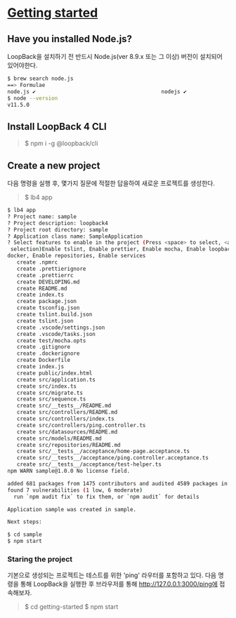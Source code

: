 # [Getting started](https://v4.loopback.io/getting-started.html)

## Have you installed Node.js?

LoopBack을 설치하기 전 반드시 Node.js(ver 8.9.x 또는 그 이상) 버전이 설치되어 있어야한다.

```sh
$ brew search node.js
==> Formulae
node.js ✔                                        nodejs ✔
$ node --version
v11.5.0
```

## Install LoopBack 4 CLI

>$ npm i -g @loopback/cli

## Create a new project

다음 명령을 실행 후, 몇가지 질문에 적절한 답을하여 새로운 프로젝트를 생성한다. 

>$ lb4 app

```sh
$ lb4 app
? Project name: sample
? Project description: loopback4
? Project root directory: sample
? Application class name: SampleApplication
? Select features to enable in the project (Press <space> to select, <a> to toggle all, <i> to invert
 selection)Enable tslint, Enable prettier, Enable mocha, Enable loopbackBuild, Enable vscode, Enable
docker, Enable repositories, Enable services
   create .npmrc
   create .prettierignore
   create .prettierrc
   create DEVELOPING.md
   create README.md
   create index.ts
   create package.json
   create tsconfig.json
   create tslint.build.json
   create tslint.json
   create .vscode/settings.json
   create .vscode/tasks.json
   create test/mocha.opts
   create .gitignore
   create .dockerignore
   create Dockerfile
   create index.js
   create public/index.html
   create src/application.ts
   create src/index.ts
   create src/migrate.ts
   create src/sequence.ts
   create src/__tests__/README.md
   create src/controllers/README.md
   create src/controllers/index.ts
   create src/controllers/ping.controller.ts
   create src/datasources/README.md
   create src/models/README.md
   create src/repositories/README.md
   create src/__tests__/acceptance/home-page.acceptance.ts
   create src/__tests__/acceptance/ping.controller.acceptance.ts
   create src/__tests__/acceptance/test-helper.ts
npm WARN sample@1.0.0 No license field.

added 681 packages from 1475 contributors and audited 4589 packages in 46.759s
found 7 vulnerabilities (1 low, 6 moderate)
  run `npm audit fix` to fix them, or `npm audit` for details

Application sample was created in sample.

Next steps:

$ cd sample
$ npm start
```

### Staring the project

기본으로 생성되는 프로젝트는 테스트를 위한 'ping' 라우터를 포함하고 있다. 다음 명령을 통해 LoopBack을 실행한 후 브라우저를 통해 http://127.0.0.1:3000/ping에 접속해보자. 

>$ cd getting-started
>$ npm start

